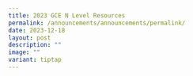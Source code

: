 ```yaml
---
title: 2023 GCE N Level Resources
permalink: /announcements/announcements/permalink/
date: 2023-12-18
layout: post
description: ""
image: ""
variant: tiptap
---
```

